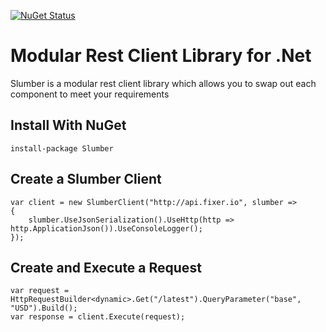 [![NuGet Status](https://img.shields.io/nuget/v/Slumber.svg)](https://www.nuget.org/packages/Slumber/)

# Modular Rest Client Library for .Net

Slumber is a modular rest client library which allows you to swap out each component to meet your requirements

## Install With NuGet

    install-package Slumber

## Create a Slumber Client

    var client = new SlumberClient("http://api.fixer.io", slumber =>
    {
        slumber.UseJsonSerialization().UseHttp(http => http.ApplicationJson()).UseConsoleLogger();
    });

## Create and Execute a Request

    var request = HttpRequestBuilder<dynamic>.Get("/latest").QueryParameter("base", "USD").Build(); 
    var response = client.Execute(request);